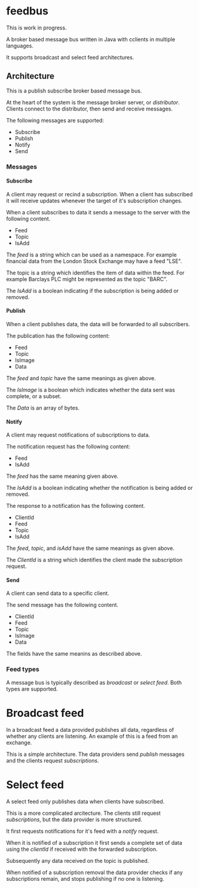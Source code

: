 # feedbus

This is work in progress.

A broker based message bus written in Java with cclients in multiple languages.

It supports broadcast and select feed architectures.


## Architecture

This is a publish subscribe broker based message bus.

At the heart of the system is the message broker server, or *distributor*. Clients
connect to the distributor, then send and receive messages.

The following messages are supported:

- Subscribe
- Publish
- Notify
- Send

### Messages

#### Subscribe

A client may request or recind a subscription. When a client has subscribed
it will receive updates whenever the target of it's subscription changes.

When a client subscribes to data it sends a message to the server with the following content.

- Feed
- Topic
- IsAdd

The *feed* is a string which can be used as a namespace. For example financial data from the London
Stock Exchange may have a feed "LSE".

The topic is a string which identifies the item of data within the feed. For example Barclays PLC might
be represented as the topic "BARC".

The *IsAdd* is a boolean indicating if the subscription is being added or removed.

#### Publish

When a client publishes data, the data will be forwarded to all subscribers.

The publication has the following content:

- Feed
- Topic
- IsImage
- Data

The *feed* and *topic* have the same meanings as given above.

The *IsImage* is a boolean which indicates whether the data sent was complete, or a subset.

The *Data* is an array of bytes.

#### Notify

A client may request notifications of subscriptions to data.

The notification request has the following content:

- Feed
- IsAdd

The *feed* has the same meaning given above.

The *IsAdd* is a boolean indicating whether the notification is being added or removed.

The response to a notification has the following content.

- ClientId
- Feed
- Topic
- IsAdd

The *feed*, *topic*, and *isAdd* have the same meanings as given above.

The *ClientId* is a string which identifies the client made the subscription request.

#### Send

A client can send data to a specific client.

The send message has the following content.

- ClientId
- Feed
- Topic
- IsImage
- Data

The fields have the same meanins as described above.

### Feed types

A message bus is typically described as *broadcast* or *select feed*. Both types are supported.

# Broadcast feed

In a broadcast feed a data provided publishes all data, regardless of whether any clients are listening.
An example of this is a feed from an exchange.

This is a simple architecture. The data providers send *publish* messages and the clients request *subscriptions*.

# Select feed

A select feed only publishes data when clients have subscribed.

This is a more complicated arcitecture. The clients still request *subscriptions*, but the data
provider is more structured.

It first requests notifications for it's feed with a *notify* request.

When it is notified of a subscription it first sends a complete set of data using the *clientId* if received
with the forwarded subscription.

Subsequently any data received on the topic is published.

When notified of a subscription removal the data provider checks if any subscriptions remain, and
stops publishing if no one is listening.



